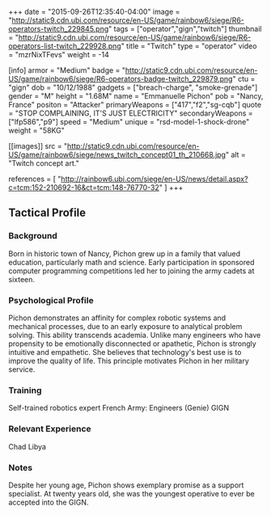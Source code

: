 +++
date = "2015-09-26T12:35:40-04:00"
image = "http://static9.cdn.ubi.com/resource/en-US/game/rainbow6/siege/R6-operators-twitch_229845.png"
tags = ["operator","gign","twitch"]
thumbnail = "http://static9.cdn.ubi.com/resource/en-US/game/rainbow6/siege/R6-operators-list-twitch_229928.png"
title = "Twitch"
type = "operator"
video = "mzrNixTFevs"
weight = -14

[info]
  armor = "Medium"
  badge = "http://static9.cdn.ubi.com/resource/en-US/game/rainbow6/siege/R6-operators-badge-twitch_229879.png"
  ctu = "gign"
  dob = "10/12/1988"
  gadgets = ["breach-charge", "smoke-grenade"]
  gender = "M"
  height = "1.68M"
  name = "Emmanuelle Pichon"
  pob = "Nancy, France"
  positon = "Attacker"
  primaryWeapons = ["417","f2","sg-cqb"]
  quote = "STOP COMPLAINING, IT'S JUST ELECTRICITY"
  secondaryWeapons = ["lfp586","p9"]
  speed = "Medium"
  unique = "rsd-model-1-shock-drone"
  weight = "58KG"

[[images]]
  src = "http://static9.cdn.ubi.com/resource/en-US/game/rainbow6/siege/news_twitch_concept01_th_210668.jpg"
  alt = "Twitch concept art."

references = [
  "http://rainbow6.ubi.com/siege/en-US/news/detail.aspx?c=tcm:152-210692-16&ct=tcm:148-76770-32"
]
+++

## Tactical Profile

### Background

Born in historic town of Nancy, Pichon grew up in a family that valued education, particularly math and science. Early participation in sponsored computer programming competitions led her to joining the army cadets at sixteen.

### Psychological Profile

Pichon demonstrates an affinity for complex robotic systems and mechanical processes, due to an early exposure to analytical problem solving. This ability transcends academia. Unlike many engineers who have propensity to be emotionally disconnected or apathetic, Pichon is strongly intuitive and empathetic. She believes that technology's best use is to improve the quality of life. This principle motivates Pichon in her military service.

### Training

Self-trained robotics expert
French Army: Engineers (Genie)
GIGN

### Relevant Experience

Chad
Libya

### Notes

Despite her young age, Pichon shows exemplary promise as a support specialist. At twenty years old, she was the youngest operative to ever be accepted into the GIGN.
